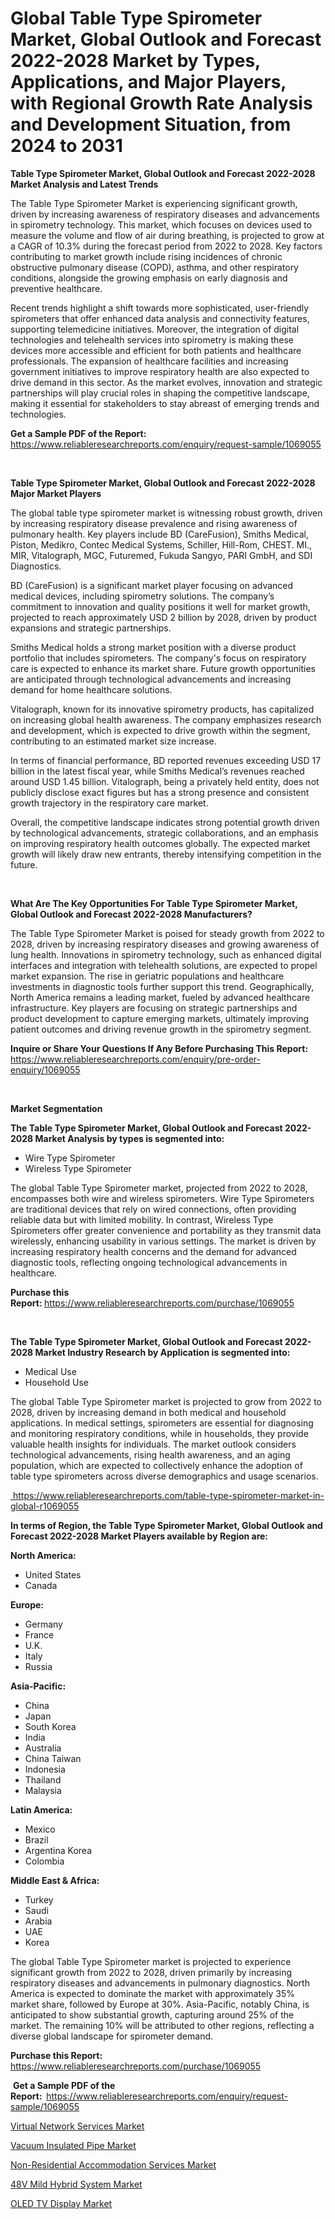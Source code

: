 <p><h1>Global Table Type Spirometer Market, Global Outlook and Forecast 2022-2028 Market by Types, Applications, and Major Players, with Regional Growth Rate Analysis and Development Situation, from 2024 to 2031</h1></p><p><strong>Table Type Spirometer Market, Global Outlook and Forecast 2022-2028 Market Analysis and Latest Trends</strong></p>
<p><p>The Table Type Spirometer Market is experiencing significant growth, driven by increasing awareness of respiratory diseases and advancements in spirometry technology. This market, which focuses on devices used to measure the volume and flow of air during breathing, is projected to grow at a CAGR of 10.3% during the forecast period from 2022 to 2028. Key factors contributing to market growth include rising incidences of chronic obstructive pulmonary disease (COPD), asthma, and other respiratory conditions, alongside the growing emphasis on early diagnosis and preventive healthcare.</p><p>Recent trends highlight a shift towards more sophisticated, user-friendly spirometers that offer enhanced data analysis and connectivity features, supporting telemedicine initiatives. Moreover, the integration of digital technologies and telehealth services into spirometry is making these devices more accessible and efficient for both patients and healthcare professionals. The expansion of healthcare facilities and increasing government initiatives to improve respiratory health are also expected to drive demand in this sector. As the market evolves, innovation and strategic partnerships will play crucial roles in shaping the competitive landscape, making it essential for stakeholders to stay abreast of emerging trends and technologies.</p></p>
<p><strong>Get a Sample PDF of the Report:&nbsp;</strong> <a href="https://www.reliableresearchreports.com/enquiry/request-sample/1069055">https://www.reliableresearchreports.com/enquiry/request-sample/1069055</a></p>
<p>&nbsp;</p>
<p><strong>Table Type Spirometer Market, Global Outlook and Forecast 2022-2028 Major Market Players</strong></p>
<p><p>The global table type spirometer market is witnessing robust growth, driven by increasing respiratory disease prevalence and rising awareness of pulmonary health. Key players include BD (CareFusion), Smiths Medical, Piston, Medikro, Contec Medical Systems, Schiller, Hill-Rom, CHEST. MI., MIR, Vitalograph, MGC, Futuremed, Fukuda Sangyo, PARI GmbH, and SDI Diagnostics.</p><p>BD (CareFusion) is a significant market player focusing on advanced medical devices, including spirometry solutions. The company’s commitment to innovation and quality positions it well for market growth, projected to reach approximately USD 2 billion by 2028, driven by product expansions and strategic partnerships.</p><p>Smiths Medical holds a strong market position with a diverse product portfolio that includes spirometers. The company's focus on respiratory care is expected to enhance its market share. Future growth opportunities are anticipated through technological advancements and increasing demand for home healthcare solutions.</p><p>Vitalograph, known for its innovative spirometry products, has capitalized on increasing global health awareness. The company emphasizes research and development, which is expected to drive growth within the segment, contributing to an estimated market size increase.</p><p>In terms of financial performance, BD reported revenues exceeding USD 17 billion in the latest fiscal year, while Smiths Medical’s revenues reached around USD 1.45 billion. Vitalograph, being a privately held entity, does not publicly disclose exact figures but has a strong presence and consistent growth trajectory in the respiratory care market.</p><p>Overall, the competitive landscape indicates strong potential growth driven by technological advancements, strategic collaborations, and an emphasis on improving respiratory health outcomes globally. The expected market growth will likely draw new entrants, thereby intensifying competition in the future.</p></p>
<p>&nbsp;</p>
<p><strong>What Are The Key Opportunities For Table Type Spirometer Market, Global Outlook and Forecast 2022-2028 Manufacturers?</strong></p>
<p><p>The Table Type Spirometer Market is poised for steady growth from 2022 to 2028, driven by increasing respiratory diseases and growing awareness of lung health. Innovations in spirometry technology, such as enhanced digital interfaces and integration with telehealth solutions, are expected to propel market expansion. The rise in geriatric populations and healthcare investments in diagnostic tools further support this trend. Geographically, North America remains a leading market, fueled by advanced healthcare infrastructure. Key players are focusing on strategic partnerships and product development to capture emerging markets, ultimately improving patient outcomes and driving revenue growth in the spirometry segment.</p></p>
<p><strong>Inquire or Share Your Questions If Any Before Purchasing This Report:</strong> <a href="https://www.reliableresearchreports.com/enquiry/pre-order-enquiry/1069055">https://www.reliableresearchreports.com/enquiry/pre-order-enquiry/1069055</a></p>
<p>&nbsp;</p>
<p><strong>Market Segmentation</strong></p>
<p><strong>The Table Type Spirometer Market, Global Outlook and Forecast 2022-2028 Market Analysis by types is segmented into:</strong></p>
<p><ul><li>Wire Type Spirometer</li><li>Wireless Type Spirometer</li></ul></p>
<p><p>The global Table Type Spirometer market, projected from 2022 to 2028, encompasses both wire and wireless spirometers. Wire Type Spirometers are traditional devices that rely on wired connections, often providing reliable data but with limited mobility. In contrast, Wireless Type Spirometers offer greater convenience and portability as they transmit data wirelessly, enhancing usability in various settings. The market is driven by increasing respiratory health concerns and the demand for advanced diagnostic tools, reflecting ongoing technological advancements in healthcare.</p></p>
<p><strong>Purchase this Report:&nbsp;</strong><a href="https://www.reliableresearchreports.com/purchase/1069055">https://www.reliableresearchreports.com/purchase/1069055</a></p>
<p>&nbsp;</p>
<p><strong>The Table Type Spirometer Market, Global Outlook and Forecast 2022-2028 Market Industry Research by Application is segmented into:</strong></p>
<p><ul><li>Medical Use</li><li>Household Use</li></ul></p>
<p><p>The global Table Type Spirometer market is projected to grow from 2022 to 2028, driven by increasing demand in both medical and household applications. In medical settings, spirometers are essential for diagnosing and monitoring respiratory conditions, while in households, they provide valuable health insights for individuals. The market outlook considers technological advancements, rising health awareness, and an aging population, which are expected to collectively enhance the adoption of table type spirometers across diverse demographics and usage scenarios.</p></p>
<p><a href="https://www.reliableresearchreports.com/table-type-spirometer-market-in-global-r1069055">&nbsp;https://www.reliableresearchreports.com/table-type-spirometer-market-in-global-r1069055</a></p>
<p><strong>In terms of Region, the Table Type Spirometer Market, Global Outlook and Forecast 2022-2028 Market Players available by Region are:</strong></p>
<p>
    <p> <strong> North America: </strong>
        <ul>
            <li>United States</li>
            <li>Canada</li>
        </ul>
        </p> 
    <p> <strong> Europe: </strong>
        <ul>
            <li>Germany</li>
            <li>France</li>
            <li>U.K.</li>
            <li>Italy</li>
            <li>Russia</li>
        </ul>
        </p> 
    <p> <strong> Asia-Pacific: </strong>
        <ul>
            <li>China</li>
            <li>Japan</li>
            <li>South Korea</li>
            <li>India</li>
            <li>Australia</li>
            <li>China Taiwan</li>
            <li>Indonesia</li>
            <li>Thailand</li>
            <li>Malaysia</li>
        </ul>
        </p> 
    <p> <strong> Latin America: </strong>
        <ul>
            <li>Mexico</li>
            <li>Brazil</li>
            <li>Argentina Korea</li>
            <li>Colombia</li>
        </ul>
        </p> 
    <p> <strong> Middle East & Africa: </strong>
        <ul>
            <li>Turkey</li>
            <li>Saudi</li>
            <li>Arabia</li>
            <li>UAE</li>
            <li>Korea</li>
        </ul>
    </p>
    </p>
<p><p>The global Table Type Spirometer market is projected to experience significant growth from 2022 to 2028, driven primarily by increasing respiratory diseases and advancements in pulmonary diagnostics. North America is expected to dominate the market with approximately 35% market share, followed by Europe at 30%. Asia-Pacific, notably China, is anticipated to show substantial growth, capturing around 25% of the market. The remaining 10% will be attributed to other regions, reflecting a diverse global landscape for spirometer demand.</p></p>
<p><strong>Purchase this Report: </strong><a href="https://www.reliableresearchreports.com/purchase/1069055">https://www.reliableresearchreports.com/purchase/1069055</a></p>
<p>&nbsp;<strong>Get a Sample PDF of the Report:&nbsp;&nbsp;</strong><a href="https://www.reliableresearchreports.com/enquiry/request-sample/1069055">https://www.reliableresearchreports.com/enquiry/request-sample/1069055</a></p>
<p><strong></strong></p>
<p><p><a href="https://www.linkedin.com/pulse/global-virtual-network-services-industry-analysis-share-growth-cejlf?trackingId=FX0xtYLCRVeQYpGLiyRskQ%3D%3D">Virtual Network Services Market</a></p><p><a href="https://www.linkedin.com/pulse/vacuum-insulated-pipe-industry-sector-market-dynamics-future-ujyrf?trackingId=tBHtDSTiTk62hEx4OjAlNQ%3D%3D">Vacuum Insulated Pipe Market</a></p><p><a href="https://issuu.com/reportprime-2/docs/non-residential-accommodation-servi_8e6c7fbc25ca5a">Non-Residential Accommodation Services Market</a></p><p><a href="https://medium.com/@alicemcglynn2022/48v-mild-hybrid-system-market-size-is-growing-at-cagr-of-5-8-63c125cc7557">48V Mild Hybrid System Market</a></p><p><a href="https://medium.com/@alicemcglynn2022/global-oled-tv-display-industry-types-applications-market-players-regional-growth-analysis-and-f0af15654f5b">OLED TV Display Market</a></p></p>
